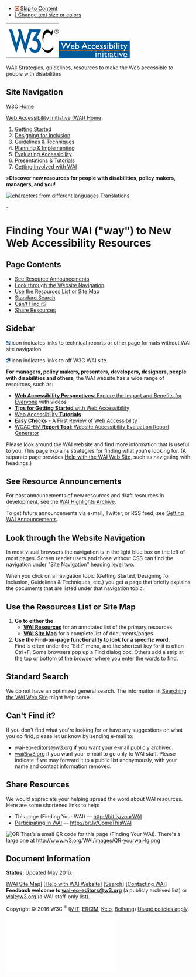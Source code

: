 -   [![](/Icons/downinpage.png) Skip to Content](#skip)
-   [| Change text size or colors](/WAI/changedesign.html)

[![W3C logo](/Icons/w3c_home)](http://www.w3.org/ "W3C Home")[![Web Accessibility initiative](/WAI/images/wai-temp)](http://www.w3.org/WAI/ "WAI Home")

WAI: Strategies, guidelines, resources to make the Web accessible to people with disabilities

Site Navigation
---------------

[W3C Home](http://www.w3.org/)

[Web Accessibility Initiative (WAI) Home](/WAI/)

1.  [Getting Started](/WAI/gettingstarted/Overview.html)
2.  [Designing for Inclusion](/WAI/users/Overview.html)
3.  [Guidelines & Techniques](/WAI/guid-tech.html)
4.  [Planning & Implementing](/WAI/managing.html)
5.  [Evaluating Accessibility](/WAI/eval/Overview.html)
6.  [Presentations & Tutorials](/WAI/train.html)
7.  [Getting Involved with WAI](/WAI/about-links.html)

<span id="current-icon">»</span>**Discover new resources for people with disabilities, policy makers, managers, and you!**

[![characters from different languages](http://www.w3.org/WAI/images/translations-med-1) Translations](http://www.w3.org/WAI/wai-translations)

<span id="skip">-</span>

Finding Your WAI <span class="gray">("way")</span> <span class="subtitle">to New Web Accessibility Resources</span>
===================================================================================================================

Page Contents
-------------

-   [See Resource Announcements](#highlights)
-   [Look through the Website Navigation](#looknav)
-   [Use the Resources List or Site Map](#sitemap)
-   [Standard Search](#search)
-   [Can't Find it?](#where)
-   [Share Resources](#networking)

Sidebar
-------

![W3C Note](/Icons/tr.png) icon indicates links to technical reports or other page formats without WAI site navigation.

![links off W3C WAI site](/Icons/offsite.png) icon indicates links to off W3C WAI site.

**For managers, policy makers, presenters, developers, designers, people with disabilities and others**, the WAI website has a wide range of resources, such as:

-   [**Web Accessibility Perspectives**: Explore the Impact and Benefits for Everyone](https://www.w3.org/WAI/perspectives/) with videos
-   [**Tips for Getting Started** with Web Accessibility](http://www.w3.org/WAI/gettingstarted/tips/)
-   [Web Accessibility **Tutorials**](http://www.w3.org/WAI/tutorials/)
-   [**Easy Checks** - A First Review of Web Accessibility](http://www.w3.org/WAI/eval/preliminary)
-   [WCAG-EM **Report Tool**: Website Accessibility Evaluation Report Generator](http://www.w3.org/WAI/eval/report-tool/#/)

Please look around the WAI website and find more information that is useful to you. This page explains strategies for finding what you're looking for. (A separate page provides [Help with the WAI Web Site](http://www.w3.org/WAI/sitehelp.html), such as navigating with headings.)

<span id="highlights"></span>See Resource Announcements
-------------------------------------------------------

For past announcements of new resources and draft resources in development, see the [WAI Highlights Archive](http://www.w3.org/WAI/highlights/archive).

To get future announcements via e-mail, Twitter, or RSS feed, see [Getting WAI Announcements](/WAI/about/announcements).

<span id="looknav"></span>Look through the Website Navigation
-------------------------------------------------------------

In most visual browsers the navigation is in the light blue box on the left of most pages. Screen reader users and those without CSS can find the navigation under "Site Navigation" heading level two.

When you click on a navigation topic (Getting Started, Designing for Inclusion, Guidelines & Techniques, etc.) you get a page that briefly explains the documents that are listed under that navigation topic.

<span id="sitemap"></span>Use the Resources List or Site Map
------------------------------------------------------------

1.  **Go to either the**
    -   **[WAI Resources](https://www.w3.org/WAI/Resources/Overview)** for an annotated list of the primary resources
    -   **[WAI Site Map](http://www.w3.org/WAI/sitemap)** for a complete list of documents/pages
2.  **Use the Find-on-page functionality to look for a specific word.**  
    Find is often under the "Edit" menu, and the shortcut key for it is often Ctrl+F. Some browsers pop up a Find dialog box. Others add a strip at the top or bottom of the browser where you enter the words to find.

<span id="search"></span>Standard Search
----------------------------------------

We do not have an optimized general search. The information in [Searching the WAI Web Site](http://www.w3.org/WAI/search.php) might help some.

Can't Find it?
--------------

<span id="email"></span>If you don't find what you're looking for or have any suggestions on what you do find, please let us know by sending e-mail to:

-   <wai-eo-editors@w3.org> if you want your e-mail publicly archived.
-   <wai@w3.org> if you want your e-mail to go only to WAI staff. Please indicate if we may forward it to a public list anonymously, with your name and contact information removed.

<span id="networking"></span>Share Resources
--------------------------------------------

We would appreciate your helping spread the word about WAI resources. Here are some shortened links to help:

-   This page (Finding Your WAI) — <http://bit.ly/yourWAI>
-   [Participating in WAI](http://www.w3.org/WAI/participation) — <http://bit.ly/ComeThisWAI>

<img src="images/QR-yourwai.png" alt="QR" width="155" height="155" /> That's a small QR code for this page (Finding Your WAI). There's a large one at http://www.w3.org/WAI/images/QR-yourwai-lg.png

Document Information
--------------------

**Status:** Updated May 2016.

\[[WAI Site Map](http://www.w3.org/WAI/sitemap.html)\] \[[Help with WAI Website](http://www.w3.org/WAI/sitehelp.html)\] \[[Search](http://www.w3.org/WAI/search.php)\] \[[Contacting WAI](/WAI/contacts)\]  
**Feedback welcome to <wai-eo-editors@w3.org>** (a publicly archived list) or <wai@w3.org> (a WAI staff-only list).

Copyright © 2016 W3C <sup>®</sup> ([MIT](http://www.csail.mit.edu/), [ERCIM](http://www.ercim.eu/), [Keio](http://www.keio.ac.jp/), [Beihang](http://ev.buaa.edu.cn/)) [Usage policies apply](/Consortium/Legal/ipr-notice).

![](//www.w3.org/analytics/piwik/piwik.php?idsite=328)
